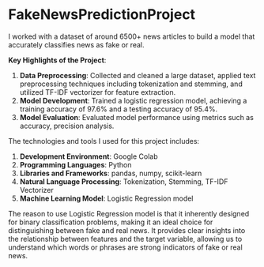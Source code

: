 # FakeNewsPredictionProject
I worked with a dataset of around 6500+ news articles to build a model that accurately classifies news as fake or real.

**Key Highlights of the Project**:
1. **Data Preprocessing**: Collected and cleaned a large dataset, applied text preprocessing techniques including tokenization and stemming, and utilized TF-IDF vectorizer for feature extraction.
2. **Model Development**: Trained a logistic regression model, achieving a training accuracy of 97.6% and a testing accuracy of 95.4%.
3. **Model Evaluation**: Evaluated model performance using metrics such as accuracy, precision analysis.

The technologies and tools I used for this project includes:
1. **Development Environment**: Google Colab
2. **Programming Languages**: Python
3. **Libraries and Frameworks**: pandas, numpy, scikit-learn
4. **Natural Language Processing**: Tokenization, Stemming, TF-IDF Vectorizer
5. **Machine Learning Model**: Logistic Regression model

The reason to use Logistic Regression model is that it inherently designed for binary classification problems, making it an ideal choice for distinguishing between fake and real news. It provides clear insights into the relationship between features and the target variable, allowing us to understand which words or phrases are strong indicators of fake or real news.
